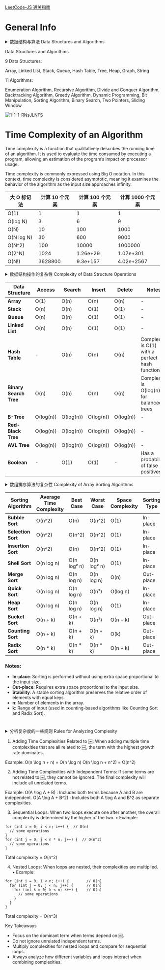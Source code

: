 [LeetCode-JS 通关指南](https://2xiao.github.io/leetcode-js/)

# General Info

<details>
  <summary>
    数据结构与算法 Data Structures and Algorithms
  </summary>

9 个数据结构：[数组](https://2xiao.github.io/leetcode-js/book/array.html)、[链表](https://2xiao.github.io/leetcode-js/book/linked_list.html)、[栈](https://2xiao.github.io/leetcode-js/book/stack.html)、[队列](https://2xiao.github.io/leetcode-js/book/queue.html)、[哈希表](https://2xiao.github.io/leetcode-js/book/hash.html)、[树](https://2xiao.github.io/leetcode-js/book/tree.html)、[堆](https://2xiao.github.io/leetcode-js/book/heap.html)、[图](https://2xiao.github.io/leetcode-js/book/graph.html)、[字符串](https://2xiao.github.io/leetcode-js/book/string.html);
  
11 个算法：[枚举算法](https://2xiao.github.io/leetcode-js/book/enumeration.html)、[递归算法](https://2xiao.github.io/leetcode-js/book/recursion.html)、[分治算法](https://2xiao.github.io/leetcode-js/book/divide_conquer.html)、[回溯算法](https://2xiao.github.io/leetcode-js/book/backtracking.html)、[贪心算法](https://2xiao.github.io/leetcode-js/book/greedy.html)、[动态规划](https://2xiao.github.io/leetcode-js/book/dynamic_programming.html)、[位运算](https://2xiao.github.io/leetcode-js/book/bit.html)、[排序算法](https://2xiao.github.io/leetcode-js/book/sort.html)、[二分查找](https://2xiao.github.io/leetcode-js/book/binary_search.html)、[双指针](https://2xiao.github.io/leetcode-js/book/two_pointer.html)、[滑动窗口](https://2xiao.github.io/leetcode-js/book/slide_window.html); </details>

Data Structures and Algorithms

9 Data Structures:

Array, Linked List, Stack, Queue, Hash Table, Tree, Heap, Graph, String

11 Algorithms:

Enumeration Algorithm, Recursive Algorithm, Divide and Conquer Algorithm, Backtracking Algorithm, Greedy Algorithm, Dynamic Programming, Bit Manipulation, Sorting Algorithm, Binary Search, Two Pointers, Sliding Window

![1-1-1-RNsJLNFS](https://github.com/user-attachments/assets/a50752bd-3f2a-4262-973d-9de77c37f57f)


# Time Complexity of an Algorithm

Time complexity is a function that qualitatively describes the running time of an algorithm. It is used to evaluate the time consumed by executing a program, allowing an estimation of the program’s impact on processor usage.

Time complexity is commonly expressed using Big O notation. In this context, time complexity is considered asymptotic, meaning it examines the behavior of the algorithm as the input size approaches infinity.

大 O 标记法 | 计算 10 个元素 | 计算 100 个元素 | 计算 1000 个元素
-- | -- | -- | --
O(1) | 1 | 1 | 1
O(log N) | 3 | 6 | 9
O(N) | 10 | 100 | 1000
O(N log N) | 30 | 600 | 9000
O(N^2) | 100 | 10000 | 1000000
O(2^N) | 1024 | 1.26e+29 | 1.07e+301
O(N!) | 3628800 | 9.3e+157 | 4.02e+2567



<details>
  <summary>
    数据结构操作的复杂性 Complexity of Data Structure Operations
  </summary>

数据结构 | 连接 | 查找 | 插入 | 删除 | 备注
-- | -- | -- | -- | -- | --
数组 | 1 | n | n | n |  
栈 | n | n | 1 | 1 |  
队列 | n | n | 1 | 1 |  
链表 | n | n | 1 | 1 |  
哈希表 | - | n | n | n | 在完全哈希函数情况下，复杂度是 O(1）
二分查找树 | n | n | n | n | 在平衡树情况下，复杂度是 O(log(n))
B 树 | log(n) | log(n) | log(n) | log(n) |  
红黑树 | log(n) | log(n) | log(n) | log(n) |  
AVL 树 | log(n) | log(n) | log(n) | log(n) |  
布隆过滤器 | - | 1 | 1 | - | 存在一定概率的判断错误（误判成存在）

</details>

| **Data Structure**    | **Access** | **Search** | **Insert** | **Delete** | **Notes**                                   |
|------------------------|------------|------------|------------|------------|---------------------------------------------|
| **Array**             | O(1)       | O(n)       | O(n)       | O(n)       | -                                           |
| **Stack**             | O(n)       | O(n)       | O(1)       | O(1)       | -                                           |
| **Queue**             | O(n)       | O(n)       | O(1)       | O(1)       | -                                           |
| **Linked List**       | O(n)       | O(n)       | O(1)       | O(1)       | -                                           |
| **Hash Table**        | -          | O(n)       | O(n)       | O(n)       | Complexity is O(1) with a perfect hash function |
| **Binary Search Tree** | O(n)       | O(n)       | O(n)       | O(n)       | Complexity is O(log(n)) for balanced trees |
| **B-Tree**            | O(log(n))  | O(log(n))  | O(log(n))  | O(log(n))  | -                                           |
| **Red-Black Tree**    | O(log(n))  | O(log(n))  | O(log(n))  | O(log(n))  | -                                           |
| **AVL Tree**          | O(log(n))  | O(log(n))  | O(log(n))  | O(log(n))  | -                                           |
| **Boolean**      | -          | O(1)       | O(1)       | -          | Has a probability of false positives        |




<details>
  <summary>
    数组排序算法的复杂性 Complexity of Array Sorting Algorithms
  </summary>

排序算法 | 平均时间复杂度 | 最好情况 | 最坏情况 | 空间复杂度 | 排序方式 | 稳定性
-- | -- | -- | -- | -- | -- | --
冒泡排序 | O(n^2) | O(n) | O(n^2) | O(1) | in-place | 稳定
选择排序 | O(n^2) | O(n^2) | O(n^2) | O(1) | in-place | 不稳定
插入排序 | O(n^2) | O(n) | O(n^2) | O(1) | in-place | 稳定
希尔排序 | O(nlogn) | O(nlog^2n) | O(nlog^2n) | O(1) | in-place | 不稳定
归并排序 | O(nlogn) | O(nlogn) | O(nlogn) | O(n) | out-place | 稳定
快速排序 | O(nlogn) | O(nlogn) | O(n^2) | O(logn) | in-place | 不稳定
堆排序 | O(nlogn) | O(nlogn) | O(nlogn) | O(1) | in-place | 不稳定
桶排序 | O(n+k) | O(n+k) | O(n^2) | O(n+k) | out-place | 稳定
计数排序 | O(n+k) | O(n+k) | O(n+k) | O(k) | out-place | 稳定
基数排序 | O(n*k) | O(n*k) | O(n*k) | O(n+k) | out-place | 稳定

</details>

| **Sorting Algorithm** | **Average Time Complexity** | **Best Case** | **Worst Case** | **Space Complexity** | **Sorting Type** | **Stability** |
|------------------------|-----------------------------|---------------|----------------|-----------------------|------------------|---------------|
| **Bubble Sort**        | O(n^2)                     | O(n)          | O(n^2)         | O(1)                 | In-place         | Stable        |
| **Selection Sort**     | O(n^2)                     | O(n^2)        | O(n^2)         | O(1)                 | In-place         | Unstable      |
| **Insertion Sort**     | O(n^2)                     | O(n)          | O(n^2)         | O(1)                 | In-place         | Stable        |
| **Shell Sort**         | O(n log n)                 | O(n log² n)   | O(n log² n)    | O(1)                 | In-place         | Unstable      |
| **Merge Sort**         | O(n log n)                 | O(n log n)    | O(n log n)     | O(n)                 | Out-place        | Stable        |
| **Quick Sort**         | O(n log n)                 | O(n log n)    | O(n²)          | O(log n)             | In-place         | Unstable      |
| **Heap Sort**          | O(n log n)                 | O(n log n)    | O(n log n)     | O(1)                 | In-place         | Unstable      |
| **Bucket Sort**        | O(n + k)                   | O(n + k)      | O(n²)          | O(n + k)             | Out-place        | Stable        |
| **Counting Sort**      | O(n + k)                   | O(n + k)      | O(n + k)       | O(k)                 | Out-place        | Stable        |
| **Radix Sort**         | O(n * k)                   | O(n * k)      | O(n * k)       | O(n + k)             | Out-place        | Stable        |

### Notes:
- **In-place**: Sorting is performed without using extra space proportional to the input size.
- **Out-place**: Requires extra space proportional to the input size.
- **Stability**: A stable sorting algorithm preserves the relative order of elements with equal keys.
- **n**: Number of elements in the array.
- **k**: Range of input (used in counting-based algorithms like Counting Sort and Radix Sort).


# 

<Details>
  <summary>
    分析复杂度的一些规则 Rules for Analyzing Complexity
  </summary>

多个时间复杂度相加，如果都是与 n 相关，则取取复杂度高的那一个，例如：O(nlogn + n) = O(nlogn)，O(nlogn + n^2) = O(n^2)。

多个时间复杂度相加，如果其中有些项的复杂度和 n 不相关则不能忽略任何项，例如：O(AlogA + B)，O(AlogA + B^2)

两个循环依次执行，则取复杂度高的那个，嵌套多个循环则需要累乘复杂度。
  
</Details>

1.	Adding Time Complexities Related to ￼:
When adding multiple time complexities that are all related to ￼, the term with the highest growth rate dominates.

Example:
O(n \log n + n) = O(n \log n) 
O(n \log n + n^2) = O(n^2)


2.	Adding Time Complexities with Independent Terms:
If some terms are not related to ￼, they cannot be ignored. The final complexity will include all unrelated terms.

Example:
O(A \log A + B) : Includes both terms because  A  and  B  are independent.
O(A \log A + B^2) : Includes both  A \log A  and  B^2  as separate complexities.

3.	Sequential Loops:
When two loops execute one after another, the overall complexity is determined by the higher of the two.
	•	Example:
```
for (int i = 0; i < n; i++) {  // O(n)
  // some operations
}
for (int j = 0; j < n * n; j++) {  // O(n^2)
  // some operations
}
```

Total complexity =  O(n^2) 

4.	Nested Loops:
When loops are nested, their complexities are multiplied.
	•	Example:
```
for (int i = 0; i < n; i++) {        // O(n)
  for (int j = 0; j < n; j++) {      // O(n)
    for (int k = 0; k < n; k++) {    // O(n)
      // some operations
    }
  }
}
```

Total complexity =  O(n^3) 

Key Takeaways

- Focus on the dominant term when terms depend on ￼.
- Do not ignore unrelated independent terms.
- Multiply complexities for nested loops and compare for sequential loops.
- Always analyze how different variables and loops interact when combining complexities.
